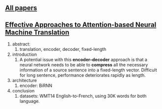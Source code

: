 ## [All papers](../papers.md)
## [Effective Approaches to Attention-based Neural Machine Translation](https://arxiv.org/pdf/1508.04025.pdf)
1. abstract:
    1. translation, encoder, decoder, fixed-length
2. introduction
    1. A potential issue with this **encoder–decoder** approach is that a neural network needs to be able to **compress** all the necessary information of a source sentence into a fixed-length vector. Difficult for long sentence, performance deteriorates rapidly as length.
3. architecture 
    1. encoder: BiRNN
4. conclusion
    1. datasets: WMT14 English-to-French, using 30K words for both language.
